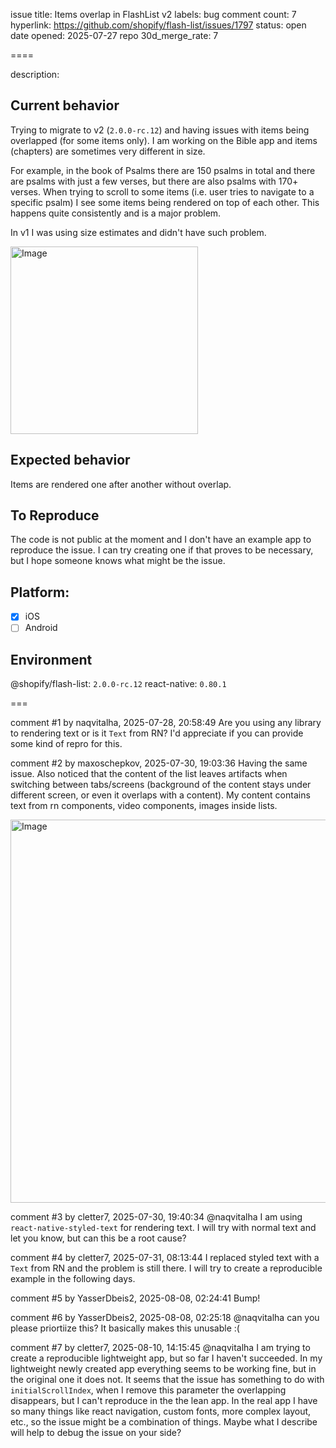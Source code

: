 issue title: Items overlap in FlashList v2
labels: bug
comment count: 7
hyperlink: https://github.com/shopify/flash-list/issues/1797
status: open
date opened: 2025-07-27
repo 30d_merge_rate: 7

====

description:
<!-- Thanks for taking the time to fill out this bug report!

If this is not a bug report, please use other relevant channels:
- [Create a feature proposal on Discussions](https://github.com/Shopify/flash-list/discussions/new)
- [Chat with others in the #flash-list channel on Shopify React Native Open Source Discord](https://discord.com/channels/928252803867107358/986654488326701116)

Before you proceed:

- Make sure you are on latest versions of the FlashList package.
- If you are having an issue with your machine or build tools, the issue belongs on another repository as that is outside of the scope of FlashList. -->

## Current behavior

Trying to migrate to v2 (`2.0.0-rc.12`) and having issues with items being overlapped (for some items only). I am working on the Bible app and items (chapters) are sometimes very different in size.

For example, in the book of Psalms there are 150 psalms in total and there are psalms with just a few verses, but there are also psalms with 170+ verses. When trying to scroll to some items (i.e. user tries to navigate to a specific psalm) I see some items being rendered on top of each other. This happens quite consistently and is a major problem.

In v1 I was using size estimates and didn't have such problem.

<img width="300" alt="Image" src="https://github.com/user-attachments/assets/eef080e7-32d0-46cc-b8e4-c09b5d2804aa" />

## Expected behavior

Items are rendered one after another without overlap.

## To Reproduce

The code is not public at the moment and I don't have an example app to reproduce the issue. I can try creating one if that proves to be necessary, but I hope someone knows what might be the issue.

<!-- Please provide a way to reproduce the problem if it's possible. Use the fixture app to create an example that reproduces the bug and provide a link to a GitHub repository under your username. -->

## Platform:

- [x] iOS
- [ ] Android

## Environment

<!-- What is the exact version of @shopify/flash-list that you are using? -->

@shopify/flash-list: `2.0.0-rc.12`
react-native: `0.80.1`


===

comment #1 by naqvitalha, 2025-07-28, 20:58:49
Are you using any library to rendering text or is it `Text` from RN? I'd appreciate if you can provide some kind of repro for this.

comment #2 by maxoschepkov, 2025-07-30, 19:03:36
Having the same issue. 
Also noticed that the content of the list leaves artifacts when switching between tabs/screens (background of the content stays under different screen, or even it overlaps with a content). My content contains text from rn components, video components, images inside lists.

<img width="1695" height="613" alt="Image" src="https://github.com/user-attachments/assets/6115733c-f9a1-4e14-8789-bc3be5d1d5b5" />

comment #3 by cletter7, 2025-07-30, 19:40:34
@naqvitalha I am using `react-native-styled-text` for rendering text. I will try with normal text and let you know, but can this be a root cause?

comment #4 by cletter7, 2025-07-31, 08:13:44
I replaced styled text with a `Text` from RN and the problem is still there. I will try to create a reproducible example in the following days.

comment #5 by YasserDbeis2, 2025-08-08, 02:24:41
Bump!

comment #6 by YasserDbeis2, 2025-08-08, 02:25:18
@naqvitalha can you please priortiize this? It basically makes this unusable :(

comment #7 by cletter7, 2025-08-10, 14:15:45
@naqvitalha 
I am trying to create a reproducible lightweight app, but so far I haven't succeeded. In my lightweight newly created app everything seems to be working fine, but in the original one it does not. It seems that the issue has something to do with `initialScrollIndex`, when I remove this parameter the overlapping disappears, but I can't reproduce in the the lean app. In the real app I have so many things like react navigation, custom fonts, more complex layout, etc., so the issue might be a combination of things.
Maybe what I describe will help to debug the issue on your side?
